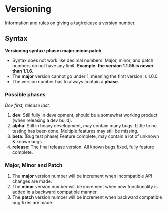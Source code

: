 # Versioning
Information and rules on giving a tag/release a version number.

## Syntax
**Versioning syntax: phase+major.minor.patch**

 - Syntax does not work like decimal numbers. Major, minor, and patch numbers do not have any limit. **Example: the version 1.1.55 is newer than 1.1.6.**
 - The **major** version cannot go under 1, meaning the first version is 1.0.0.
 - The version number has to always contain a **phase**.

### Possible phases
*Dev first, release last.*

 1. **dev**: Still fully in development, should be a somewhat working product (when releasing a dev build).
 2. **alpha**: Still in heavy development, may contain many bugs. Little to no testing has been done. Multiple features may still be missing.
 3. **beta**: (Bug test phase) Feature complete, may contain a lot of unknown & known bugs.
 4. **release**: The final release version. All known bugs fixed, fully feature complete.

### Major, Minor and Patch
 1. The **major** version number will be increment when incompatible API changes are made.
 2. The **minor** version number will be increment when new functionality is added in a backward compatible manner.
 3. The **patch** version number will be increment when backward compatible bug fixes are made.
